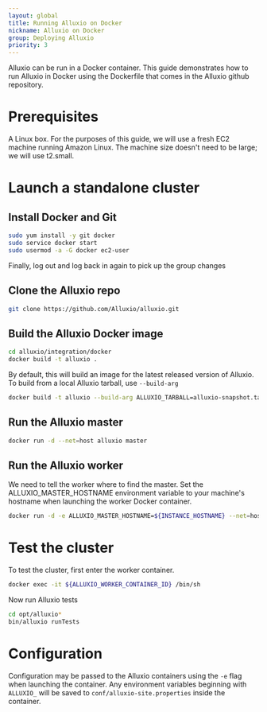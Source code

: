 ```yaml
---
layout: global
title: Running Alluxio on Docker
nickname: Alluxio on Docker
group: Deploying Alluxio
priority: 3
---
```


Alluxio can be run in a Docker container. This guide demonstrates how to run Alluxio
in Docker using the Dockerfile that comes in the Alluxio github repository.

# Prerequisites

A Linux box. For the purposes of this guide, we will use a fresh EC2 machine running
Amazon Linux. The machine size doesn't need to be large; we will use t2.small.

# Launch a standalone cluster

## Install Docker and Git

```bash
sudo yum install -y git docker
sudo service docker start
sudo usermod -a -G docker ec2-user
```

Finally, log out and log back in again to pick up the group changes

## Clone the Alluxio repo

```bash
git clone https://github.com/Alluxio/alluxio.git
```

## Build the Alluxio Docker image

```bash
cd alluxio/integration/docker
docker build -t alluxio .
```

By default, this will build an image for the latest released version of Alluxio. To build
from a local Alluxio tarball, use `--build-arg`
```bash
docker build -t alluxio --build-arg ALLUXIO_TARBALL=alluxio-snapshot.tar.gz .
```

## Run the Alluxio master

```bash
docker run -d --net=host alluxio master
```

## Run the Alluxio worker

We need to tell the worker where to find the master. Set the ALLUXIO_MASTER_HOSTNAME
environment variable to your machine's hostname when launching the worker Docker container.

```bash
docker run -d -e ALLUXIO_MASTER_HOSTNAME=${INSTANCE_HOSTNAME} --net=host alluxio worker
```

# Test the cluster

To test the cluster, first enter the worker container.
```bash
docker exec -it ${ALLUXIO_WORKER_CONTAINER_ID} /bin/sh
```

Now run Alluxio tests
```bash
cd opt/alluxio*
bin/alluxio runTests
```

# Configuration

Configuration may be passed to the Alluxio containers using the `-e` flag when launching the container.
Any environment variables beginning with `ALLUXIO_` will be saved to `conf/alluxio-site.properties` inside
the container.
